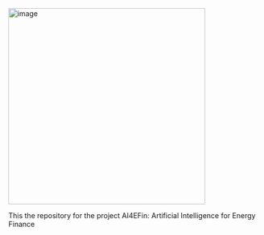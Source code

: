 
<img width="391" alt="image" src="https://github.com/danpele/AI4EFin/assets/26813254/4e491ea4-4ebf-4404-a168-c2b40d4e760a">


This the repository for the project AI4EFin: Artificial Intelligence for Energy Finance
